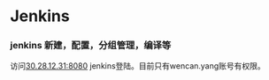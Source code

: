# Jenkins 

### jenkins 新建，配置，分组管理，编译等

访问[30.28.12.31:8080](http://30.28.12.31:8080) jenkins登陆。目前只有wencan.yang账号有权限。